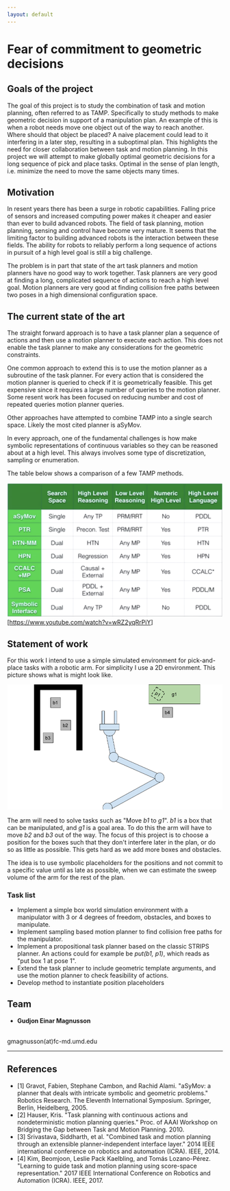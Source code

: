 ```yaml
---
layout: default
---
```


# Fear of commitment to geometric decisions

## Goals of the project

The goal of this project is to study the combination of task and motion planning, often referred to as TAMP. Specifically to study methods to make geometric decision in support of a manipulation plan. 
An example of this is when a robot needs move one object out of the way to reach another. Where should that object be placed? A naive placement could lead to it interfering in a later step, resulting in a suboptimal plan. This highlights the need for closer collaboration between task and motion planning. In this project we will attempt to make globally optimal geometric decisions for a long sequence of pick and place tasks. Optimal in the sense of plan length, i.e. minimize the need to move the same objects many times.


## Motivation

In resent years there has been a surge in robotic capabilities. Falling price of sensors and increased computing power makes it cheaper and easier than ever to build advanced robots. The field of task planning, motion planning, sensing and control have become very mature. It seems that the limiting factor to building advanced robots is the interaction between these fields. The ability for robots to reliably perform a long sequence of actions in pursuit of a high level goal is still a big challenge.

The problem is in part that state of the art task planners and motion planners have no good way to work together.
Task planners are very good at finding a long, complicated sequence of actions to reach a high level goal.
Motion planners are very good at finding collision free paths between two poses in a high dimensional configuration space.


## The current state of the art

The straight forward approach is to have a task planner plan a sequence of actions and then use a motion planner to execute each action. This does not enable the task planner to make any considerations for the geometric constraints. 

One common approach to extend this is to use the motion planner as a subroutine of the task planner. For every action that is considered the motion planner is queried to check if it is geometrically feasible. This get expensive since it requires a large number of queries to the motion planner. Some resent work has been focused on reducing number and cost of repeated queries motion planner queries.

Other approaches have attempted to combine TAMP into a single search space. Likely the most cited planner is aSyMov.

In every approach, one of the fundamental challenges is how make symbolic representations of continuous variables so they can be reasoned about at a high level. This always involves some type of discretization, sampling or enumeration.

The table below shows a comparison of a few TAMP methods.

![tamp summary table](assets/tamp_summary.png)
[<https://www.youtube.com/watch?v=wRZ2yqRrPiY>]


## Statement of work

For this work I intend to use a simple simulated environment for pick-and-place tasks with a robotic arm. For simplicity I use a 2D environment. This picture shows what is might look like.

![Simulation environment concept](assets/BoxWorld1.png)

The arm will need to solve tasks such as "Move *b1* to *g1*". *b1* is a box that can be manipulated, and *g1* is a goal area. To do this the arm will have to move *b2* and *b3* out of the way. The focus of this project is to choose a position for the boxes such that they don't interfere later in the plan, or do so as little as possible. This gets hard as we add more boxes and obstacles.

The idea is to use symbolic placeholders for the positions and not commit to a specific value until as late as possible, when we can estimate the sweep volume of the arm for the rest of the plan.

### Task list
 * Implement a simple box world simulation environment with a manipulator with 3 or 4 degrees of freedom, obstacles, and boxes to manipulate.
 * Implement sampling based motion planner to find collision free paths for the manipulator.
 * Implement a propositional task planner based on the classic STRIPS planner. An actions could for example be *put(b1, p1)*, which reads as "put box 1 at pose 1".
 * Extend the task planner to include geometric template arguments, and use the motion planner to check feasibility of actions.
 * Develop method to instantiate position placeholders 

## Team

* **Gudjon Einar Magnusson** 
<br/> 
&#103;&#109;&#097;&#103;&#110;&#117;&#115;&#115;&#111;&#110;(&#097;&#116;)&#102;&#099;&#045;&#109;&#100;&#046;&#117;&#109;&#100;&#046;&#101;&#100;&#117;

---


## References

* [1] Gravot, Fabien, Stephane Cambon, and Rachid Alami. "aSyMov: a planner that deals with intricate symbolic and geometric problems." Robotics Research. The Eleventh International Symposium. Springer, Berlin, Heidelberg, 2005.
* [2] Hauser, Kris. "Task planning with continuous actions and nondeterministic motion planning queries." Proc. of AAAI Workshop on Bridging the Gap between Task and Motion Planning. 2010.
* [3] Srivastava, Siddharth, et al. "Combined task and motion planning through an extensible planner-independent interface layer." 2014 IEEE international conference on robotics and automation (ICRA). IEEE, 2014.
* [4] Kim, Beomjoon, Leslie Pack Kaelbling, and Tomás Lozano-Pérez. "Learning to guide task and motion planning using score-space representation." 2017 IEEE International Conference on Robotics and Automation (ICRA). IEEE, 2017.
